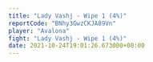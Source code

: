 ```yaml
---
title: "Lady Vashj - Wipe 1 (4%)"
reportCode: "BNhy3GwzCKJA89Vn"
player: "Avalona"
fight: "Lady Vashj - Wipe 1 (4%)"
date: 2021-10-24T19:01:26.673000+00:00
---
```

